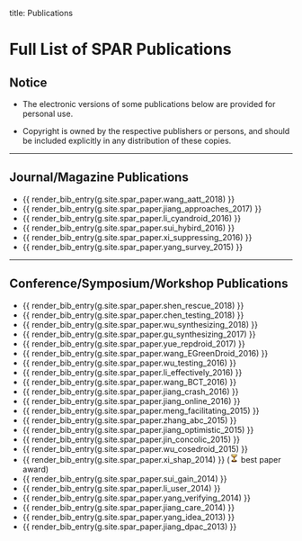 title: Publications

# Full List of SPAR Publications

## Notice

* The electronic versions of some publications below are provided for personal use.

* Copyright is owned by the respective publishers or persons, and should be included explicitly in any distribution of these copies.

---

## Journal/Magazine Publications

* {{ render_bib_entry(g.site.spar_paper.wang_aatt_2018) }}
* {{ render_bib_entry(g.site.spar_paper.jiang_approaches_2017) }}
* {{ render_bib_entry(g.site.spar_paper.li_cyandroid_2016) }}
* {{ render_bib_entry(g.site.spar_paper.sui_hybird_2016) }}
* {{ render_bib_entry(g.site.spar_paper.xi_suppressing_2016) }}
* {{ render_bib_entry(g.site.spar_paper.yang_survey_2015) }}

---

## Conference/Symposium/Workshop Publications

* {{ render_bib_entry(g.site.spar_paper.shen_rescue_2018) }}
* {{ render_bib_entry(g.site.spar_paper.chen_testing_2018) }}
* {{ render_bib_entry(g.site.spar_paper.wu_synthesizing_2018) }}
* {{ render_bib_entry(g.site.spar_paper.gu_synthesizing_2017) }}
* {{ render_bib_entry(g.site.spar_paper.yue_repdroid_2017) }}
* {{ render_bib_entry(g.site.spar_paper.wang_EGreenDroid_2016) }}
* {{ render_bib_entry(g.site.spar_paper.wu_testing_2016) }}
* {{ render_bib_entry(g.site.spar_paper.li_effectively_2016) }}
* {{ render_bib_entry(g.site.spar_paper.wang_BCT_2016) }}
* {{ render_bib_entry(g.site.spar_paper.jiang_crash_2016) }}
* {{ render_bib_entry(g.site.spar_paper.jiang_online_2016) }}
* {{ render_bib_entry(g.site.spar_paper.meng_facilitating_2015) }}
* {{ render_bib_entry(g.site.spar_paper.zhang_abc_2015) }}
* {{ render_bib_entry(g.site.spar_paper.jiang_optimistic_2015) }}
* {{ render_bib_entry(g.site.spar_paper.jin_concolic_2015) }}
* {{ render_bib_entry(g.site.spar_paper.wu_cosedroid_2015) }}
* {{ render_bib_entry(g.site.spar_paper.xi_shap_2014) }} (![](img/award.png) best paper award)
* {{ render_bib_entry(g.site.spar_paper.sui_gain_2014) }}
* {{ render_bib_entry(g.site.spar_paper.li_user_2014) }}
* {{ render_bib_entry(g.site.spar_paper.yang_verifying_2014) }}
* {{ render_bib_entry(g.site.spar_paper.jiang_care_2014) }}
* {{ render_bib_entry(g.site.spar_paper.yang_idea_2013) }}
* {{ render_bib_entry(g.site.spar_paper.jiang_dpac_2013) }}

